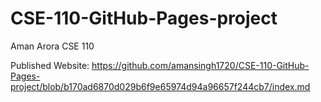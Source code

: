 # CSE-110-GitHub-Pages-project
Aman Arora CSE 110

Published Website: https://github.com/amansingh1720/CSE-110-GitHub-Pages-project/blob/b170ad6870d029b6f9e65974d94a96657f244cb7/index.md
